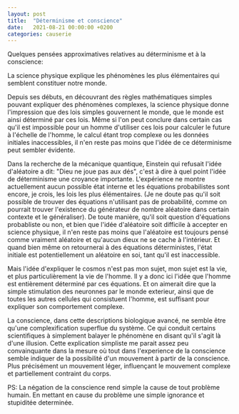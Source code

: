 ```yaml
---
layout: post
title:  "Déterminisme et conscience"
date:   2021-08-21 00:00:00 +0200
categories: causerie
---
```


Quelques pensées approximatives relatives au déterminisme et à la conscience:

La science physique explique les phénomènes les plus élémentaires qui semblent constituer notre
monde.

Depuis ses débuts, en découvrant des règles mathématiques simples pouvant expliquer des phénomènes
complexes, la science physique donne l'impression que des lois simples gouvernent le monde, que le
monde est ainsi déterminé par ces lois.
Même si l'on peut conclure dans certain cas qu'il est impossible pour un homme d'utiliser ces lois
pour calculer le future à l'échelle de l'homme, le calcul étant trop complexe ou les données
initiales inaccessibles, il n'en reste pas moins que l'idée de ce déterminisme peut sembler
évidente.

Dans la recherche de la mécanique quantique, Einstein qui refusait l'idée d'aléatoire a dit:
"Dieu ne joue pas aux dés", c'est à dire à quel point l'idée de déterminisme une croyance
importante.
L'expérience ne montre actuellement aucun possible état interne et les équations probabilistes sont
encore, je crois, les lois les plus élémentaires.
(Je ne doute pas qu'il soit possible de trouver des équations n'utilisant pas de probabilité, comme
on pourrait trouver l'existence du générateur de nombre aléatoire dans certain contexte et le
généraliser).
De toute manière, qu'il soit question d'équations probabliste ou non, et bien que l'idée
d'aléatoire soit difficile à accepter en science physique, il n'en reste pas moins que l'aléatoire
est toujours pensé comme vraiment aléatoire et qu'aucun dieux ne se cache à l'intérieur.
Et quand bien même on retournerai à des équations déterministes, l'état initiale est
potentiellement un aléatoire en soi, tant qu'il est inaccessible.

Mais l'idée d'expliquer le cosmos n'est pas mon sujet, mon sujet est la vie, et plus
particulièrement la vie de l'homme.
Il y a donc ici l'idée que l'homme est entièrement déterminé par ces équations.
Et on aimerait dire que la simple stimulation des neuronnes par le monde exterieur, ainsi que de
toutes les autres cellules qui consistuent l'homme, est suffisant pour expliquer son comportement
complexe.

La conscience, dans cette descriptions biologique avancé, ne semble être qu'une complexification
superflue du système. Ce qui conduit certains scientifiques à simplement balayer le phénomène en
disant qu'il s'agit là d'une illusion.
Cette explication simpliste me parait assez peu convainquante dans la mesure où tout dans
l'experience de la conscience semble indiquer de la possibilité d'un mouvement à partir de la
conscience. Plus précisément un mouvement léger, influençant le mouvement complexe et partiellement
contraint du corps.

PS: La négation de la conscience rend simple la cause de tout problème humain.
En mettant en cause du problème une simple ignorance et stupiditée determinée.
